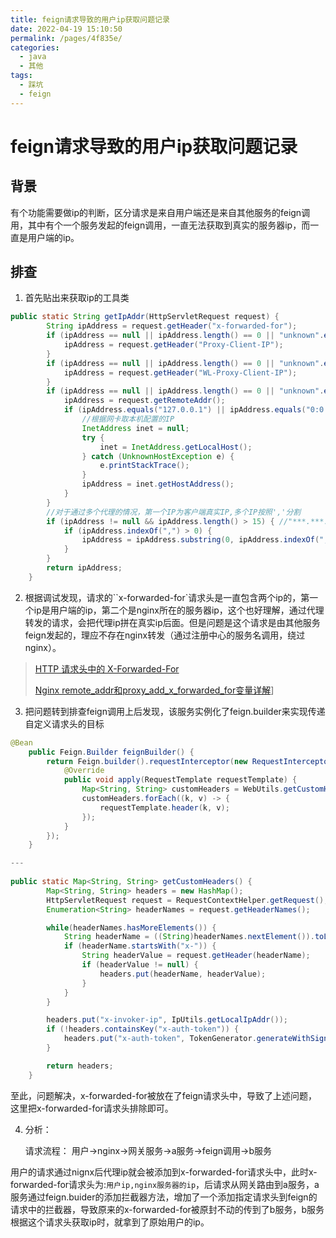 ```yaml
---
title: feign请求导致的用户ip获取问题记录
date: 2022-04-19 15:10:50
permalink: /pages/4f835e/
categories: 
  - java
  - 其他
tags: 
  - 踩坑
  - feign
---
```

# feign请求导致的用户ip获取问题记录 



## 背景

有个功能需要做ip的判断，区分请求是来自用户端还是来自其他服务的feign调用，其中有个一个服务发起的feign调用，一直无法获取到真实的服务器ip，而一直是用户端的ip。

## 排查

1. 首先贴出来获取ip的工具类

```java
public static String getIpAddr(HttpServletRequest request) {
        String ipAddress = request.getHeader("x-forwarded-for");
        if (ipAddress == null || ipAddress.length() == 0 || "unknown".equalsIgnoreCase(ipAddress)) {
            ipAddress = request.getHeader("Proxy-Client-IP");
        }
        if (ipAddress == null || ipAddress.length() == 0 || "unknown".equalsIgnoreCase(ipAddress)) {
            ipAddress = request.getHeader("WL-Proxy-Client-IP");
        }
        if (ipAddress == null || ipAddress.length() == 0 || "unknown".equalsIgnoreCase(ipAddress)) {
            ipAddress = request.getRemoteAddr();
            if (ipAddress.equals("127.0.0.1") || ipAddress.equals("0:0:0:0:0:0:0:1")) {
                //根据网卡取本机配置的IP
                InetAddress inet = null;
                try {
                    inet = InetAddress.getLocalHost();
                } catch (UnknownHostException e) {
                    e.printStackTrace();
                }
                ipAddress = inet.getHostAddress();
            }
        }
        //对于通过多个代理的情况，第一个IP为客户端真实IP,多个IP按照','分割
        if (ipAddress != null && ipAddress.length() > 15) { //"***.***.***.***".length() = 15
            if (ipAddress.indexOf(",") > 0) {
                ipAddress = ipAddress.substring(0, ipAddress.indexOf(","));
            }
        }
        return ipAddress;
    }
```

2. 根据调试发现，请求的``x-forwarded-for`请求头是一直包含两个ip的，第一个ip是用户端的ip，第二个是nginx所在的服务器ip，这个也好理解，通过代理转发的请求，会把代理ip拼在真实ip后面。但是问题是这个请求是由其他服务feign发起的，理应不存在nginx转发（通过注册中心的服务名调用，绕过nginx）。

> [HTTP 请求头中的 X-Forwarded-For](https://imququ.com/post/x-forwarded-for-header-in-http.html)
>
> [Nginx remote_addr和proxy_add_x_forwarded_for变量详解](https://www.cnblogs.com/shouke/p/15511149.html)]

3. 把问题转到排查feign调用上后发现，该服务实例化了feign.builder来实现传递自定义请求头的目标

```java
@Bean
	public Feign.Builder feignBuilder() {
		return Feign.builder().requestInterceptor(new RequestInterceptor() {
			@Override
			public void apply(RequestTemplate requestTemplate) {
				Map<String, String> customHeaders = WebUtils.getCustomHeaders();
				customHeaders.forEach((k, v) -> {
					requestTemplate.header(k, v);
				});
			}
		});
	}

---
  
public static Map<String, String> getCustomHeaders() {
        Map<String, String> headers = new HashMap();
        HttpServletRequest request = RequestContextHelper.getRequest();
        Enumeration<String> headerNames = request.getHeaderNames();

        while(headerNames.hasMoreElements()) {
            String headerName = ((String)headerNames.nextElement()).toLowerCase();
            if (headerName.startsWith("x-")) {
                String headerValue = request.getHeader(headerName);
                if (headerValue != null) {
                    headers.put(headerName, headerValue);
                }
            }
        }

        headers.put("x-invoker-ip", IpUtils.getLocalIpAddr());
        if (!headers.containsKey("x-auth-token")) {
            headers.put("x-auth-token", TokenGenerator.generateWithSign());
        }

        return headers;
    }
```

至此，问题解决，x-forwarded-for被放在了feign请求头中，导致了上述问题，这里把x-forwarded-for请求头排除即可。



4. 分析：

   请求流程： 用户->nginx->网关服务->a服务->feign调用->b服务

 用户的请求通过nignx后代理ip就会被添加到x-forwarded-for请求头中，此时x-forwarded-for请求头为:`用户ip,nginx服务器的ip`，后请求从网关路由到a服务，a服务通过feign.buider的添加拦截器方法，增加了一个添加指定请求头到feign的请求中的拦截器，导致原来的x-forwarded-for被原封不动的传到了b服务，b服务根据这个请求头获取ip时，就拿到了原始用户的ip。